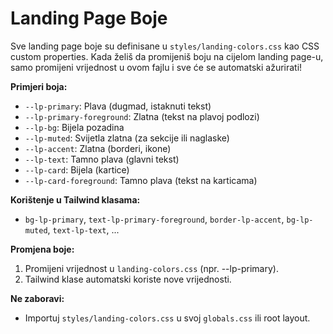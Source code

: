 # Landing Page Boje

Sve landing page boje su definisane u `styles/landing-colors.css` kao CSS custom properties. Kada želiš da promijeniš boju na cijelom landing page-u, samo promijeni vrijednost u ovom fajlu i sve će se automatski ažurirati!

**Primjeri boja:**
- `--lp-primary`: Plava (dugmad, istaknuti tekst)
- `--lp-primary-foreground`: Zlatna (tekst na plavoj podlozi)
- `--lp-bg`: Bijela pozadina
- `--lp-muted`: Svijetla zlatna (za sekcije ili naglaske)
- `--lp-accent`: Zlatna (borderi, ikone)
- `--lp-text`: Tamno plava (glavni tekst)
- `--lp-card`: Bijela (kartice)
- `--lp-card-foreground`: Tamno plava (tekst na karticama)

**Korištenje u Tailwind klasama:**
- `bg-lp-primary`, `text-lp-primary-foreground`, `border-lp-accent`, `bg-lp-muted`, `text-lp-text`, ...

**Promjena boje:**
1. Promijeni vrijednost u `landing-colors.css` (npr. --lp-primary).
2. Tailwind klase automatski koriste nove vrijednosti.

**Ne zaboravi:**
- Importuj `styles/landing-colors.css` u svoj `globals.css` ili root layout.
